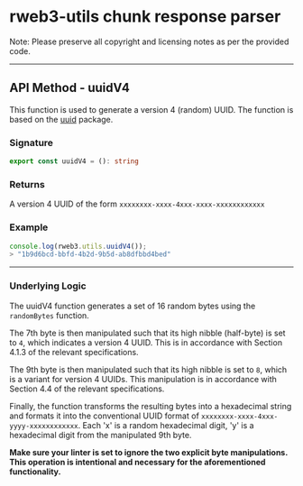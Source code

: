 # rweb3-utils chunk response parser

Note: Please preserve all copyright and licensing notes as per the provided code. 

---

## API Method - uuidV4

This function is used to generate a version 4 (random) UUID. The function is based on the [uuid](https://github.com/uuidjs/uuid/blob/main/src/v4.js#L5) package. 

### Signature

```typescript
export const uuidV4 = (): string
```

### Returns 

A version 4 UUID of the form `xxxxxxxx-xxxx-4xxx-xxxx-xxxxxxxxxxxx`

### Example

```ts
console.log(rweb3.utils.uuidV4());
> "1b9d6bcd-bbfd-4b2d-9b5d-ab8dfbbd4bed"
```

---

### Underlying Logic

The uuidV4 function generates a set of 16 random bytes using the `randomBytes` function.

The 7th byte is then manipulated such that its high nibble (half-byte) is set to `4`, which indicates a version 4 UUID. This is in accordance with Section 4.1.3 of the relevant specifications.

The 9th byte is then manipulated such that its high nibble is set to `8`, which is a variant for version 4 UUIDs. This manipulation is in accordance with Section 4.4 of the relevant specifications.

Finally, the function transforms the resulting bytes into a hexadecimal string and formats it into the conventional UUID format of `xxxxxxxx-xxxx-4xxx-yyyy-xxxxxxxxxxxx`. Each 'x' is a random hexadecimal digit, 'y' is a hexadecimal digit from the manipulated 9th byte.

**Make sure your linter is set to ignore the two explicit byte manipulations. This operation is intentional and necessary for the aforementioned functionality.**